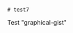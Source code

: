                                                                                                                                        # test7
Test "graphical-gist"